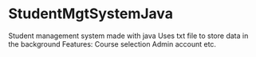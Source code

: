# StudentMgtSystemJava
Student management system made with java
Uses txt file to store data in the background
Features:
Course selection
Admin account
etc.
